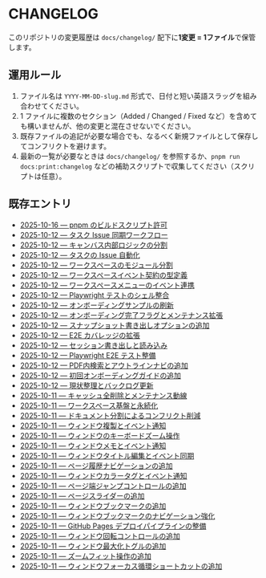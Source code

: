 # CHANGELOG

このリポジトリの変更履歴は `docs/changelog/` 配下に**1変更 = 1ファイル**で保管します。

## 運用ルール
1. ファイル名は `YYYY-MM-DD-slug.md` 形式で、日付と短い英語スラッグを組み合わせてください。
2. 1 ファイルに複数のセクション（Added / Changed / Fixed など）を含めても構いませんが、他の変更と混在させないでください。
3. 既存ファイルの追記が必要な場合でも、なるべく新規ファイルとして保存してコンフリクトを避けます。
4. 最新の一覧が必要なときは `docs/changelog/` を参照するか、`pnpm run docs:print:changelog` などの補助スクリプトで収集してください（スクリプトは任意）。

## 既存エントリ
- [2025-10-16 — pnpm のビルドスクリプト許可](changelog/2025-10-16-pnpm-allow-esbuild.md)
- [2025-10-12 — タスク Issue 同期ワークフロー](changelog/2025-10-12-task-issue-workflow.md)
- [2025-10-12 — キャンバス内部ロジックの分割](changelog/2025-10-12-canvas-modules.md)
- [2025-10-12 — タスクの Issue 自動化](changelog/2025-10-12-task-issue-sync.md)
- [2025-10-12 — ワークスペースのモジュール分割](changelog/2025-10-12-workspace-modules.md)
- [2025-10-12 — ワークスペースイベント契約の型定義](changelog/2025-10-12-workspace-event-contract.md)
- [2025-10-12 — ワークスペースメニューのイベント連携](changelog/2025-10-12-workspace-menu-events.md)
- [2025-10-12 — Playwright テストのシェル整合](changelog/2025-10-12-playwright-theme-alignment.md)
- [2025-10-12 — オンボーディングサンプルの刷新](changelog/2025-10-12-sample-pdf-refresh.md)
- [2025-10-12 — オンボーディング完了フラグとメンテナンス拡張](changelog/2025-10-12-onboarding-preference.md)
- [2025-10-12 — スナップショット書き出しオプションの追加](changelog/2025-10-12-snapshot-options.md)
- [2025-10-12 — E2E カバレッジの拡張](changelog/2025-10-12-e2e-expansion.md)
- [2025-10-12 — セッション書き出しと読み込み](changelog/2025-10-12-session-export-import.md)
- [2025-10-12 — Playwright E2E テスト整備](changelog/2025-10-12-e2e-tests.md)
- [2025-10-12 — PDF内検索とアウトラインナビの追加](changelog/2025-10-12-search-outline.md)
- [2025-10-12 — 初回オンボーディングガイドの追加](changelog/2025-10-12-onboarding-guide.md)
- [2025-10-12 — 現状整理とバックログ更新](changelog/2025-10-12-status-and-backlog.md)
- [2025-10-11 — キャッシュ全削除とメンテナンス動線](changelog/2025-10-11-cache-maintenance.md)
- [2025-10-11 — ワークスペース基盤と永続化](changelog/2025-10-11-workspace-foundations.md)
- [2025-10-11 — ドキュメント分割によるコンフリクト削減](changelog/2025-10-11-docs-split.md)
- [2025-10-11 — ウィンドウ複製とイベント通知](changelog/2025-10-11-window-duplicate.md)
- [2025-10-11 — ウィンドウのキーボードズーム操作](changelog/2025-10-11-window-keyboard-zoom.md)
- [2025-10-11 — ウィンドウメモとイベント通知](changelog/2025-10-11-window-notes.md)
- [2025-10-11 — ウィンドウタイトル編集とイベント同期](changelog/2025-10-11-window-title.md)
- [2025-10-11 — ページ履歴ナビゲーションの追加](changelog/2025-10-11-window-page-history.md)
- [2025-10-11 — ウィンドウカラータグとイベント通知](changelog/2025-10-11-window-color-tags.md)
- [2025-10-11 — ページ端ジャンプコントロールの追加](changelog/2025-10-11-window-page-boundaries.md)
- [2025-10-11 — ページスライダーの追加](changelog/2025-10-11-window-page-slider.md)
- [2025-10-11 — ウィンドウブックマークの追加](changelog/2025-10-11-window-bookmarks.md)
- [2025-10-11 — ウィンドウブックマークのナビゲーション強化](changelog/2025-10-11-window-bookmark-navigation.md)
- [2025-10-11 — GitHub Pages デプロイパイプラインの整備](changelog/2025-10-11-gh-pages-deploy.md)
- [2025-10-11 — ウィンドウ回転コントロールの追加](changelog/2025-10-11-window-rotation.md)
- [2025-10-11 — ウィンドウ最大化トグルの追加](changelog/2025-10-11-window-maximize.md)
- [2025-10-11 — ズームフィット操作の追加](changelog/2025-10-11-window-zoom-fit.md)
- [2025-10-11 — ウィンドウフォーカス循環ショートカットの追加](changelog/2025-10-11-window-focus-cycle.md)
